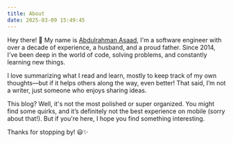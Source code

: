 ```yaml
---
title: About
date: 2025-03-09 15:49:45
---
```


Hey there! 👋
My name is [Abdulrahman Asaad](https://www.linkedin.com/in/abdulrahmanasaad/), I'm a software engineer with over a decade of experience, a husband, and a proud father. Since 2014, I've been deep in the world of code, solving problems, and constantly learning new things.

I love summarizing what I read and learn, mostly to keep track of my own thoughts—but if it helps others along the way, even better! That said, I’m not a writer, just someone who enjoys sharing ideas.

This blog? Well, it's not the most polished or super organized. You might find some quirks, and it’s definitely not the best experience on mobile (sorry about that!). But if you're here, I hope you find something interesting.

Thanks for stopping by! 😃✨

